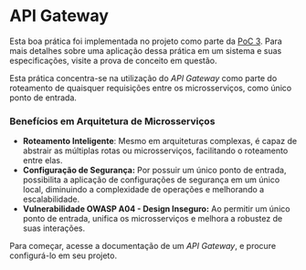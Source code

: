 # API Gateway

Esta boa prática foi implementada no projeto como parte da [PoC 3](../provas-de-conceito/poc-3-gerenciamento-de-containers-e-servicos.md). Para mais detalhes sobre uma aplicação dessa prática em um sistema e suas especificações, visite a prova de conceito em questão.

Esta prática concentra-se na utilização do _API Gateway_ como parte do roteamento de quaisquer requisições entre os microsserviços, como único ponto de entrada.

### Benefícios em Arquitetura de Microsserviços

* **Roteamento Inteligente**: Mesmo em arquiteturas complexas, é capaz de abstrair as múltiplas rotas ou microsserviços, facilitando o roteamento entre elas.
* **Configuração de Segurança:** Por possuir um único ponto de entrada, possibilita a aplicação de configurações de segurança em um único local, diminuindo a complexidade de operações e melhorando a escalabilidade.
* **Vulnerabilidade OWASP A04 - Design Inseguro:** Ao permitir um único ponto de entrada, unifica os microsserviços e melhora a robustez de suas interações.

Para começar, acesse a documentação de um _API Gateway_, e procure configurá-lo em seu projeto.
